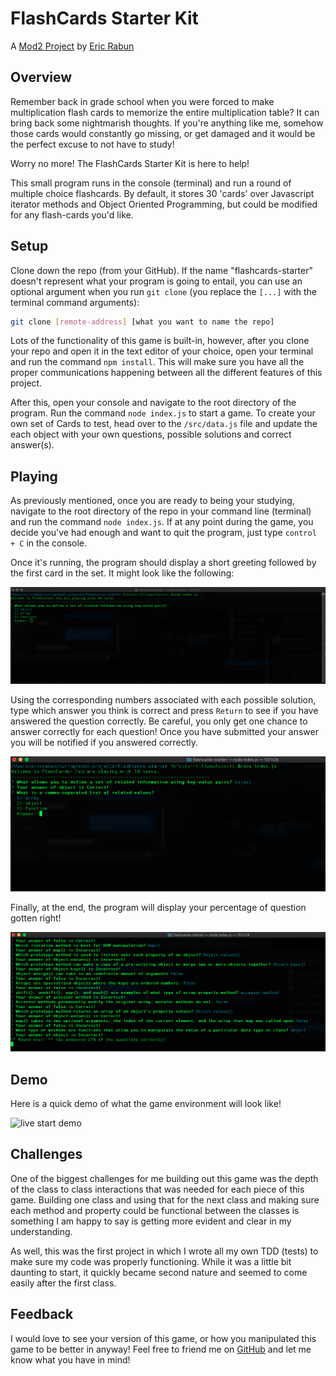 # FlashCards Starter Kit
A [Mod2 Project](https://frontend.turing.io/projects/flash-cards.html) by [Eric Rabun](https://github.com/errabun)

## Overview

Remember back in grade school when you were forced to make multiplication flash cards to memorize the entire multiplication table?  It can bring back some nightmarish thoughts.  If you're anything like me, somehow those cards would constantly go missing, or get damaged and it would be the perfect excuse to not have to study!  

Worry no more!  The FlashCards Starter Kit is here to help!  

This small program runs in the console (terminal) and run a round of multiple choice flashcards. By default, it stores 30 'cards' over Javascript iterator methods and Object Oriented Programming, but could be modified for any flash-cards you'd like.

## Setup

Clone down the repo (from your GitHub). If the name "flashcards-starter" doesn't represent what your program is going to entail, you can use an optional argument when you run `git clone` (you replace the `[...]` with the terminal command arguments):

```bash
git clone [remote-address] [what you want to name the repo]
```

Lots of the functionality of this game is built-in, however, after you clone your repo and open it in the text editor of your choice, open your terminal and run the command `npm install`.  This will make sure you have all the proper communications happening between all the different features of this project.

After this, open your console and navigate to the root directory of the program. Run the command `node index.js` to start a game. To create your own set of Cards to test, head over to the `/src/data.js` file and update the each object with your own questions, possible solutions and correct answer(s).

## Playing

As previously mentioned, once you are ready to being your studying, navigate to the root directory of the repo in your command line (terminal) and run the command `node index.js`. If at any point during the game, you decide you've had enough and want to quit the program, just type `control + C` in the console.

Once it's running, the program should display a short greeting followed by the first card in the set. It might look like the following:

<img width="700" alt="start terminal" src="https://github.com/errabun/flashcards-starter/blob/main/assets/flashCards%20start%20up.png?raw=true">

Using the corresponding numbers associated with each possible solution, type which answer you think is correct and press `Return` to see if you have answered the question correctly.  Be careful, you only get one chance to answer correctly for each question!  Once you have submitted your answer you will be notified if you answered correctly.  

<img width="700" alt="in game environment" src="https://github.com/errabun/flashcards-starter/blob/main/assets/in%20gameplay.png?raw=true">

Finally, at the end, the program will display your percentage of question gotten right!

<img width="700" alt="end of game play" src="https://github.com/errabun/flashcards-starter/blob/main/assets/end%20of%20game.png?raw=true">

## Demo

Here is a quick demo of what the game environment will look like!

![live start demo](https://media.giphy.com/media/NAXRyADHAiL6TfyFcP/giphy.gif)

## Challenges

One of the biggest challenges for me building out this game was the depth of the class to class interactions that was needed for each piece of this game.  Building one class and using that for the next class and making sure each method and property could be functional between the classes is something I am happy to say is getting more evident and clear in my understanding.  

As well, this was the first project in which I wrote all my own TDD (tests) to make sure my code was properly functioning.  While it was a little bit daunting to start, it quickly became second nature and seemed to come easily after the first class.  

## Feedback

I would love to see your version of this game, or how you manipulated this game to be better in anyway!  Feel free to friend me on [GitHub](https://github.com/errabun) and let me know what you have in mind!  
